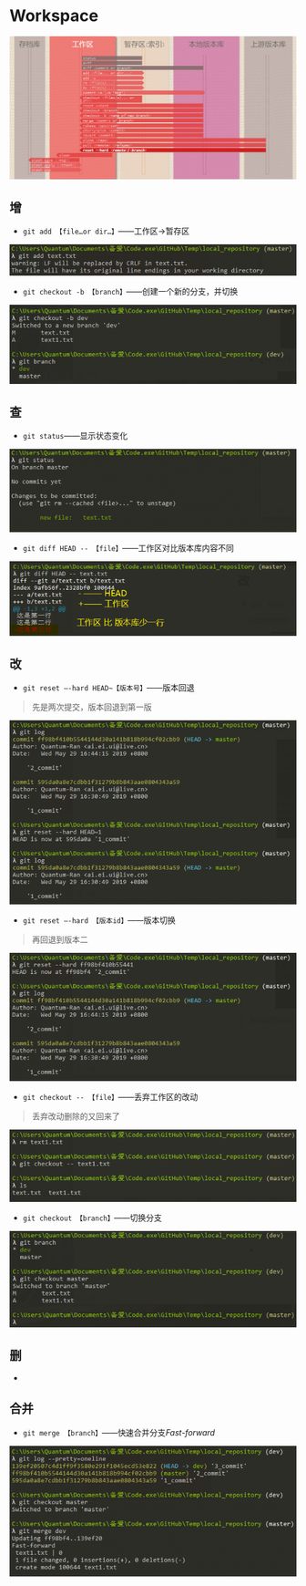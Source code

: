 # Workspace

![1559117744154](Workspace.assets/1559117744154.png)

## 增

- `git add 【file…or dir…】`——工作区→暂存区

![1559118367326](Workspace.assets/1559118367326.png)

- `git checkout -b 【branch】`——创建一个新的分支，并切换

![1559123002253](Workspace.assets/1559123002253.png)

## 查

- `git status`——显示状态变化

![1559118403204](Workspace.assets/1559118403204.png)

- `git diff HEAD -- 【file】`——工作区对比版本库内容不同

![1559121865361](Workspace.assets/1559121865361.png)

## 改

- `git reset –-hard HEAD~【版本号】`——版本回退

> 先是两次提交，版本回退到第一版

![1559119544008](Workspace.assets/1559119544008.png)

- `git reset –-hard 【版本id】`——版本切换

> 再回退到版本二

![1559119823572](Workspace.assets/1559119823572.png)

- `git checkout -- 【file】`——丢弃工作区的改动

> 丢弃改动删除的又回来了

![1559122341857](Workspace.assets/1559122341857.png)

- `git checkout 【branch】`——切换分支

![1559123162346](Workspace.assets/1559123162346.png)

## 删

- 

## 合并

- `git merge 【branch】`——快速合并分支*Fast-forward*

![1559123499716](Workspace.assets/1559123499716.png)


